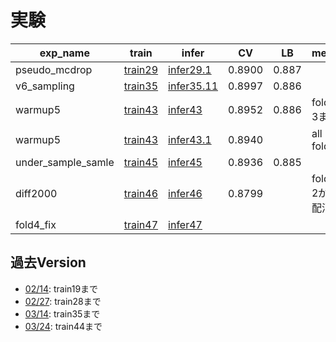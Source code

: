 # 実験


|exp_name|train|infer|CV|LB|memo|
|--|--|--|--|--|--|
|pseudo_mcdrop|[train29]|[infer29.1]|0.8900|0.887||
|v6_sampling|[train35]|[infer35.11]|0.8997|0.886||
|warmup5|[train43]|[infer43]|0.8952|0.886|fold-3まで|
|warmup5|[train43]|[infer43.1]|0.8940||all 5 fold|
|under_sample_samle|[train45]|[infer45]|0.8936|0.885||
|diff2000|[train46]|[infer46]|0.8799||fold-2が勾配消失|
|fold4_fix|[train47]|[infer47]||||

[train29]:https://github.com/trtd56/NBME-Score-Clinical-Patient-Notes/blob/e5ecba1da4c146c100cec6b0c7f69ff27ef1cee4/src/nbme_train_by_pytorch.py
[infer29.1]:https://www.kaggle.com/code/takamichitoda/nbme-infer-by-pytorch/data?scriptVersionId=90405444
[train35]:https://github.com/trtd56/NBME-Score-Clinical-Patient-Notes/blob/db94a53a6337f0ba5df97235b2097065959db48a/src/nbme_train_by_pytorch.py
[infer35.11]:https://www.kaggle.com/code/takamichitoda/nbme-infer-by-pytorch?scriptVersionId=90397794
[train43]:https://github.com/trtd56/NBME-Score-Clinical-Patient-Notes/blob/9fca0a49d0589619d2b71b17dd9a1b68b51c0ef2/src/nbme_train_by_pytorch.py
[infer43]:https://www.kaggle.com/code/takamichitoda/nbme-infer-by-pytorch?scriptVersionId=90917387
[infer43.1]:https://www.kaggle.com/code/takamichitoda/nbme-infer-by-pytorch?scriptVersionId=91272956
[train45]:https://github.com/trtd56/NBME-Score-Clinical-Patient-Notes/blob/d52f5ab90564dae8a5bbc9e0640f475a0809bdb7/src/nbme_train_by_pytorch.py
[infer45]:https://www.kaggle.com/code/takamichitoda/nbme-infer-by-pytorch?scriptVersionId=91164988
[train46]:https://github.com/trtd56/NBME-Score-Clinical-Patient-Notes/blob/b7e71e1a85ece787cb7dc94205fcbc2883a8bcc7/src/nbme_train_by_pytorch.py
[infer46]:xxx
[train47]:https://github.com/trtd56/NBME-Score-Clinical-Patient-Notes/blob/2c286901f63e223ea1c8375ed4be399e34ceba78/src/nbme_train_by_pytorch.py
[infer47]:xxx


## 過去Version
- [02/14](https://github.com/trtd56/NBME-Score-Clinical-Patient-Notes/blob/cc0ec36cf5afa1e8278340ac774806f4b3d43591/docs/experiment.md): train19まで
- [02/27](https://github.com/trtd56/NBME-Score-Clinical-Patient-Notes/blob/6e420a8282d95a2217b18d9c562dc9ee26e22e96/docs/experiment.md): train28まで
- [03/14](https://github.com/trtd56/NBME-Score-Clinical-Patient-Notes/blob/f3921bd422de3529fd3f3f2eff463072e9c0f503/docs/experiment.md): train35まで
- [03/24](https://github.com/trtd56/NBME-Score-Clinical-Patient-Notes/blob/33928885fa240ae2d3f18ed7eaf1bb337581b52f/docs/experiment.md): train44まで
